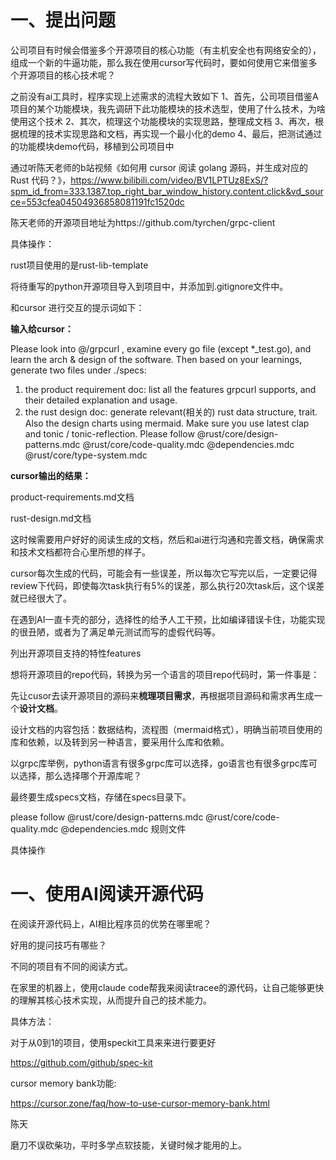 

# 一、提出问题

公司项目有时候会借鉴多个开源项目的核心功能（有主机安全也有网络安全的），组成一个新的牛逼功能，那么我在使用cursor写代码时，要如何使用它来借鉴多个开源项目的核心技术呢？



之前没有ai工具时，程序实现上述需求的流程大致如下
1、首先，公司项目借鉴A项目的某个功能模块，我先调研下此功能模块的技术选型，使用了什么技术，为啥使用这个技术
2、其次，梳理这个功能模块的实现思路，整理成文档
3、再次，根据梳理的技术实现思路和文档，再实现一个最小化的demo
4、最后，把测试通过的功能模块demo代码，移植到公司项目中



通过听陈天老师的b站视频《如何用 cursor 阅读 golang 源码，并生成对应的 Rust 代码？》，https://www.bilibili.com/video/BV1LPTUz8ExS/?spm_id_from=333.1387.top_right_bar_window_history.content.click&vd_source=553cfea04504936858081191fc1520dc



陈天老师的开源项目地址为https://github.com/tyrchen/grpc-client



具体操作：

rust项目使用的是rust-lib-template

将待重写的python开源项目导入到项目中，并添加到.gitignore文件中。



和cursor 进行交互的提示词如下：

**输入给cursor：**

Please look into @/grpcurl , examine every go file (except *_test.go), and learn the arch & design of the software. Then based on your learnings, generate two files under ./specs:

1. the product requirement doc: list all the features grpcurl supports, and their detailed explanation and usage.
2. the rust design doc: generate relevant(相关的) rust data structure, trait. Also the design charts using mermaid. Make sure you use latest clap and tonic / tonic-reflection. Please follow @rust/core/design-patterns.mdc @rust/core/code-quality.mdc @dependencies.mdc @rust/core/type-system.mdc



**cursor输出的结果：**

product-requirements.md文档

rust-design.md文档

这时候需要用户好好的阅读生成的文档，然后和ai进行沟通和完善文档，确保需求和技术文档都符合心里所想的样子。



cursor每次生成的代码，可能会有一些误差，所以每次它写完以后，一定要记得review下代码，即使每次task执行有5%的误差，那么执行20次task后，这个误差就已经很大了。



在遇到AI一直卡壳的部分，选择性的给予人工干预，比如编译错误卡住，功能实现的很丑陋，或者为了满足单元测试而写的虚假代码等。



列出开源项目支持的特性features

想将开源项目的repo代码，转换为另一个语言的项目repo代码时，第一件事是：

先让cusor去读开源项目的源码来**梳理项目需求**，再根据项目源码和需求再生成一个**设计文档**。

设计文档的内容包括：数据结构，流程图（mermaid格式），明确当前项目使用的库和依赖，以及转到另一种语言，要采用什么库和依赖。

以grpc库举例，python语言有很多grpc库可以选择，go语言也有很多grpc库可以选择，那么选择哪个开源库呢？





最终要生成specs文档，存储在specs目录下。

please follow @rust/core/design-patterns.mdc @rust/core/code-quality.mdc @dependencies.mdc 规则文件



具体操作



# 一、使用AI阅读开源代码

在阅读开源代码上，AI相比程序员的优势在哪里呢？



好用的提问技巧有哪些？



不同的项目有不同的阅读方式。



在家里的机器上，使用claude code帮我来阅读tracee的源代码，让自己能够更快的理解其核心技术实现，从而提升自己的技术能力。



具体方法：

对于从0到1的项目，使用speckit工具来来进行要更好

https://github.com/github/spec-kit



cursor memory bank功能:

https://cursor.zone/faq/how-to-use-cursor-memory-bank.html



陈天



磨刀不误砍柴功，平时多学点软技能，关键时候才能用的上。